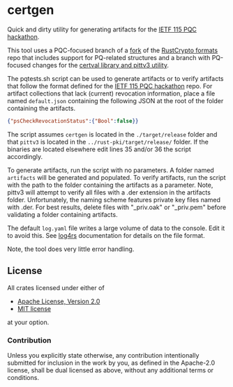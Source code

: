 # certgen

Quick and dirty utility for generating artifacts for the [IETF 115 PQC hackathon](https://github.com/IETF-Hackathon/pqc-certificates). 

This tool uses a PQC-focused branch of a [fork](https://github.com/carl-wallace/formats/tree/pqc) of the [RustCrypto formats](https://github.com/RustCrypto/formats) repo that includes support for PQ-related structures and a branch with
PQ-focused changes for the [certval library and pittv3 utility](https://github.com/carl-wallace/rust-pki/tree/pqc).

The pqtests.sh script can be used to generate artifacts or to verify artifacts that follow the format defined for the [IETF 115 PQC hackathon](https://github.com/IETF-Hackathon/pqc-certificates) repo.
For artifact collections that lack (current) revocation information, place a file named `default.json` containing the following JSON at the root of the folder containing the artifacts.

```json
{"psCheckRevocationStatus":{"Bool":false}}
```

The script assumes `certgen` is located in the `./target/release` folder and that `pittv3` is located in the `../rust-pki/target/release/` folder.
If the binaries are located elsewhere edit lines 35 and/or 36 the script accordingly.

To generate artifacts, run the script with no parameters. A folder named `artifacts` will be generated and populated. To verify artifacts,
run the script with the path to the folder containing the artifacts as a parameter. Note, pittv3 will attempt to verify all
files with a .der extension in the artifacts folder. Unfortunately, the naming scheme features private key files named
with .der. For best results, delete files with "_priv.oak" or "_priv.pem" before validating a folder containing artifacts.

The default `log.yaml` file writes a large volume of data to the console. Edit it to avoid this. See [log4rs](https://docs.rs/log4rs/1.2.0/log4rs/)
documentation for details on the file format.

Note, the tool does very little error handling.

## License

All crates licensed under either of

- [Apache License, Version 2.0](http://www.apache.org/licenses/LICENSE-2.0)
- [MIT license](http://opensource.org/licenses/MIT)

at your option.

### Contribution

Unless you explicitly state otherwise, any contribution intentionally submitted
for inclusion in the work by you, as defined in the Apache-2.0 license, shall be
dual licensed as above, without any additional terms or conditions.

[//]: # "badges"
[deps-image]: https://deps.rs/repo/github/RustCrypto/formats/status.svg
[deps-link]: https://deps.rs/repo/github/RustCrypto/formats

[//]: # "links"
[itu x.660]: https://www.itu.int/rec/T-REC-X.660
[itu x.690]: https://www.itu.int/rec/T-REC-X.690
[rfc 4716]: https://datatracker.ietf.org/doc/html/rfc4253
[rfc 5208]: https://datatracker.ietf.org/doc/html/rfc5208
[rfc 5280 section 4.1]: https://datatracker.ietf.org/doc/html/rfc5280#section-4.1
[rfc 5280]: https://datatracker.ietf.org/doc/html/rfc5280
[rfc 5652]: https://datatracker.ietf.org/doc/html/rfc5652
[rfc 5958]: https://datatracker.ietf.org/doc/html/rfc5958
[rfc 8017]: https://datatracker.ietf.org/doc/html/rfc8017
[rfc 8018]: https://datatracker.ietf.org/doc/html/rfc8018
[rfc 8933]: https://datatracker.ietf.org/doc/html/rfc8933
[rfc 8446 section 3]: https://datatracker.ietf.org/doc/html/rfc8446#section-3
[sec1: elliptic curve cryptography]: https://www.secg.org/sec1-v2.pdf
